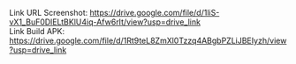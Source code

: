 Link URL Screenshot: https://drive.google.com/file/d/1liS-vX1_BuF0DlELtBKlU4iq-Afw6rIt/view?usp=drive_link  
Link Build APK: https://drive.google.com/file/d/1Rt9teL8ZmXl0Tzzq4ABgbPZLiJBEIyzh/view?usp=drive_link
